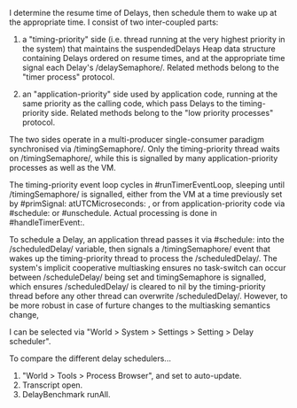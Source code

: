 I determine the resume time of Delays, then schedule them to wake up at the appropriate time.  I consist of two inter-coupled parts:  1. a "timing-priority" side (i.e. thread running at the very highest priority in the system) that maintains the suspendedDelays Heap data structure containing Delays ordered on resume times, and at the appropriate time signal each Delay's  /delaySemaphore/.  Related methods belong to the "timer process" protocol.  2. an "application-priority" side used by application code, running at the same priority as the calling code, which pass Delays to the timing-priority side. Related methods belong to the "low priority processes" protocol.The two sides operate in a multi-producer single-consumer paradigm synchronised via /timingSemaphore/.  Only the timing-priority thread waits on /timingSemaphore/, while this is signalled by many application-priority processes as well as the VM.The timing-priority event loop cycles in #runTimerEventLoop, sleeping until /timingSemaphore/ is signalled, either from the VM at a time previously set by  #primSignal: atUTCMicroseconds: , or from application-priority code via #schedule: or #unschedule.  Actual processing is done in #handleTimerEvent:.To schedule a Delay, an application thread passes it via #schedule: into the /scheduledDelay/ variable, then signals a /timingSemaphore/ event that wakes up the timing-priority thread to process the /scheduledDelay/.  The system's implicit cooperative multiasking ensures no task-switch can occur between /scheduleDelay/ being set and timingSemaphore is signalled, which ensures /scheduledDelay/ is cleared to nil by the timing-priority thread before any other thread can overwrite /scheduledDelay/.  However, to be more robust in case of furture changes to the multiasking semantics change, I can be selected via "World > System > Settings > Setting > Delay scheduler".To compare the different delay schedulers...   1.   "World > Tools > Process Browser", and set to auto-update.   2.   Transcript open.   3.   DelayBenchmark runAll.